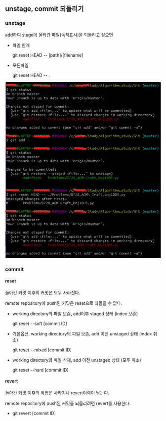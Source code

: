 ## unstage, commit 되돌리기



### unstage

add하여 stage에 올라간 파일(녹색표시)을 되돌리고 싶으면

- 파일 한개

  git reset HEAD -- [path]/[filename]

- 모든파일

  git reset HEAD -- .

![image-20210729214219787](md-images/image-20210729214219787.png)



### commit

#### reset

돌아간 커밋 이후의 커밋은 모두 사라진다.

remote repository에 push된 커밋은 reset으로 되돌릴 수 없다.

- working directory의 파일 보존, add이후 staged 상태 (index 보존)

  git reset --soft [commit ID]

- 기본옵션, working directory의 파일 보존, add 이전 unstaged 상태 (index 취소)

  git reset --mixed [commit ID]

- working directory의 파일 삭제, add 이전 unstaged 상태 (모두 취소)

  git reset --hard [commit ID]

  

#### revert

돌아간 커밋 이후의 작업은 사라지나 revert이력이 남는다.

remote repository에 push된 커밋을 되돌리려면 revert를 사용한다.

- git revert [commit ID]
